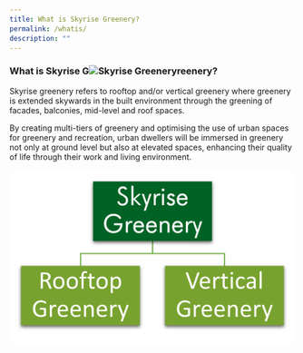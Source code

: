 ```yaml
---
title: What is Skyrise Greenery?
permalink: /whatis/
description: ""
---
```

### What is Skyrise G![Skyrise Greenery]()reenery?

Skyrise greenery refers to rooftop and/or vertical greenery where greenery is extended skywards in the built environment through the greening of facades, balconies, mid-level and roof spaces.

By creating multi-tiers of greenery and optimising the use of urban spaces for greenery and recreation, urban dwellers will be immersed in greenery not only at ground level but also at elevated spaces, enhancing their quality of life through their work and living environment.

![](/images/Skyrise%20Greenery%20-%20rooftop%20vertical.png)